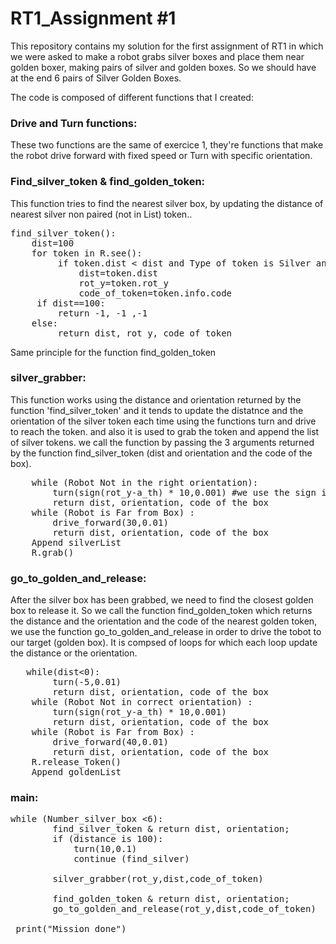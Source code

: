 RT1_Assignment #1
=================

This repository contains my solution for the first assignment of RT1 in which we were asked to make a robot grabs silver boxes and place them near golden boxer, making pairs of silver and golden boxes. So we should have at the end 6 pairs of Silver Golden Boxes.

The code is composed of different functions that I created:

### Drive and Turn functions:

These two functions are the same of exercice 1, they're functions that make the robot drive forward with fixed speed or Turn with specific orientation.

### Find_silver_token & find_golden_token:
This function tries to find the nearest silver box, by updating the distance of nearest silver non paired (not in List) token..
<pre>
find_silver_token():
 	dist=100
 	for token in R.see():
		 if token.dist < dist and Type of token is Silver and Token is not in silverList:
			 dist=token.dist
			 rot_y=token.rot_y
			 code_of_token=token.info.code
	 if dist==100:
		 return -1, -1 ,-1
 	else:    
		 return dist, rot_y, code_of_token
</pre>
Same principle for the function find_golden_token


### silver_grabber:

This function works using the distance and orientation returned by the function 'find_silver_token' and it tends to update the distatnce and the orientation of the silver token each time using the functions turn and drive to reach the token. and also it is used to grab the token and append the list of silver tokens.
we call the function by passing the 3 arguments returned by the function find_silver_token (dist and orientation and the code of the box).

<pre>
    while (Robot Not in the right orientation): 
        turn(sign(rot_y-a_th) * 10,0.001) #we use the sign in order to turn it depending on the orientation needed
        return dist, orientation, code of the box
    while (Robot is Far from Box) :
        drive_forward(30,0.01)
        return dist, orientation, code of the box
    Append silverList
    R.grab()
</pre>


### go_to_golden_and_release:

After the silver box has been grabbed, we need to find the closest golden box to release it. So we call the function find_golden_token which returns the distance and the orientation and the code of the nearest golden token, we use the function go_to_golden_and_release in order to drive the tobot to our target (golden box).
It is compsed of loops for which each loop update the distance or the orientation.

<pre>
   while(dist<0):
        turn(-5,0.01)
        return dist, orientation, code of the box
    while (Robot Not in correct orientation) :
        turn(sign(rot_y-a_th) * 10,0.001)
        return dist, orientation, code of the box
    while (Robot is Far from Box) :
        drive_forward(40,0.01)
        return dist, orientation, code of the box
    R.release_Token()
    Append goldenList
</pre>


### main:

<pre>
while (Number_silver_box <6):
        find_silver_token & return dist, orientation;
        if (distance is 100):
            turn(10,0.1)
            continue (find_silver)
            
        silver_grabber(rot_y,dist,code_of_token)
       
        find_golden_token & return dist, orientation;        
        go_to_golden_and_release(rot_y,dist,code_of_token)
        		
 print("Mission done")
    
</pre>
